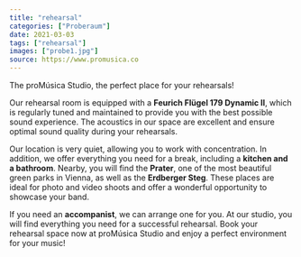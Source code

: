 ```yaml
---
title: "rehearsal"
categories: ["Proberaum"]
date: 2021-03-03
tags: ["rehearsal"]
images: ["probe1.jpg"]
source: https://www.promusica.co
---
```


The proMúsica Studio, the perfect place for your rehearsals!<br>

Our rehearsal room is equipped with a **Feurich Flügel 179 Dynamic II**, which is regularly tuned and maintained to provide you with the best possible sound experience. The acoustics in our space are excellent and ensure optimal sound quality during your rehearsals.

Our location is very quiet, allowing you to work with concentration. In addition, we offer everything you need for a break, including a **kitchen and a bathroom**. Nearby, you will find the **Prater**, one of the most beautiful green parks in Vienna, as well as the **Erdberger Steg**. These places are ideal for photo and video shoots and offer a wonderful opportunity to showcase your band.

If you need an **accompanist**, we can arrange one for you. At our studio, you will find everything you need for a successful rehearsal. Book your rehearsal space now at proMúsica Studio and enjoy a perfect environment for your music!

